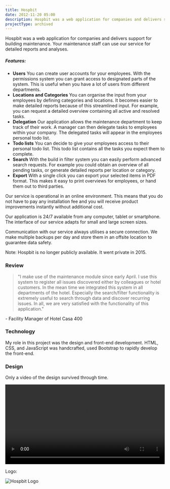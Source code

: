 ```yaml
---
title: Hospbit
date: 2012-11-20 05:00
description: Hospbit was a web application for companies and delivers support for building maintenance. Your maintenance staff can use our service for detailed reports and analyses.
projectType: archived
---
```


Hospbit was a web application for companies and delivers support for building maintenance. Your maintenance staff can use our service for detailed reports and analyses.


##### Features:

- **Users** You can create user accounts for your employees. With the permissions system you can grant access to designated parts of the system. This is useful when you have a lot of users from different departments.
- **Locations and Categories** You can organise the input from your employees by defining categories and locations. It becomes easier to make detailed reports because of this streamlined input. For example, you can request a detailed overview containing all active and resolved tasks.
- **Delegation** Our application allows the maintenance department to keep track of their work. A manager can then delegate tasks to employees within your company. The delegated tasks will appear in the employees personal todo list.
- **Todo lists** You can decide to give your employees access to their personal todo list. This todo list contains all the tasks you expect them to complete.
- **Search** With the build in filter system you can easily perform advanced search requests. For example you could obtain an overview of all pending tasks, or generate detailed reports per location or category.
- **Export** With a single click you can export your selected items in PDF format. This makes it easy to print overviews for employees, or hand them out to third parties.


Our service is operational in an online environment. This means that you do not have to pay any installation fee and you will receive product improvements instantly without additional cost.

Our application is 24/7 available from any computer, tablet or smartphone. The interface of our service adapts for small and large screen sizes.

Communication with our service always utilises a secure connection. We make multiple backups per day and store them in an offsite location to guarantee data safety.


Note: Hospbit is no longer publicly available. It went private in 2015.


### Review
> "I make use of the maintenance module since early April. I use this system to register all issues discovered either by colleagues or hotel customers. In the mean time we integrated this system in all departments of the hotel. Especially the search/filter functionality is extremely useful to search through data and discover recurring issues. In all, we are very satisfied with the functionality of this application."

_-_ Facility Manager of Hotel Casa 400


### Technology
My role in this project was the design and front-end development. HTML, CSS, and JavaScript was handcrafted, used Bootstrap to rapidly develop the front-end.

### Design

Only a video of the design survived through time.

<video class="video-shortcode" style="width:100%" preload="auto" controls>
    <source src="https://petercammeraat.net/assets/videos/hospbit/hospbit-maintenance-issue-lifecycle.mp4" type="video/mp4">
    There should have been a video here but your browser does not seem
    to support it.
</video>


Logo:

![Hospbit Logo](../../assets/images/projects/hospbit/hospbit_logo.png "Hospbit Logo")

